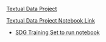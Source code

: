 [Textual Data Project](https://natesock.github.io/Data-Science-Portfolio/TextualDataProject.html)


[Textual Data Project Notebook Link](https://natesock.github.io/Data-Science-Portfolio/TextualDataProject.ipynb)
 - [SDG Training Set to run notebook](https://natesock.github.io/Data-Science-Portfolio/SDGtrainingset.xlsx)
